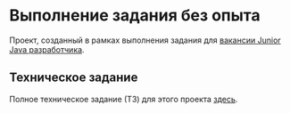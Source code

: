 # Выполнение задания без опыта

Проект, созданный в рамках выполнения задания для [вакансии Junior Java разработчика](https://bryansk.hh.ru/vacancy/86705347). 

## Техническое задание
Полное техническое задание (ТЗ) для этого проекта [здесь](https://docs.google.com/document/d/1w5zlSTPx0HD8ktBBmxnthjZW4VPKVNPJ2o3yGNJdU-M/edit#heading=h.6rby1mlb0sp3).
